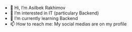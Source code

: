 - 👋 Hi, I’m Asilbek Rakhimov
- 👀 I’m interested in IT (particulary Backend)
- 🌱 I’m currently learning Backend
- 📫 How to reach me: My social medias are on my profile

<!---
AsilbekRakhimov/AsilbekRakhimov is a ✨ special ✨ repository because its `README.md` (this file) appears on your GitHub profile.
You can click the Preview link to take a look at your changes.
--->
